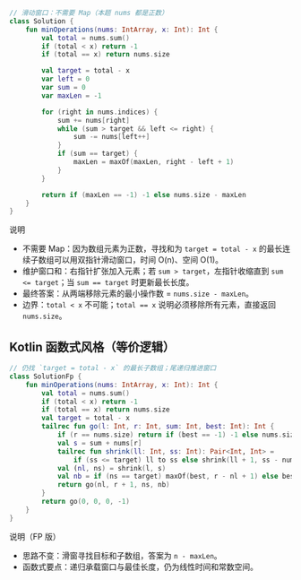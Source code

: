 ```kotlin
// 滑动窗口：不需要 Map（本题 nums 都是正数）
class Solution {
    fun minOperations(nums: IntArray, x: Int): Int {
        val total = nums.sum()
        if (total < x) return -1
        if (total == x) return nums.size

        val target = total - x
        var left = 0
        var sum = 0
        var maxLen = -1

        for (right in nums.indices) {
            sum += nums[right]
            while (sum > target && left <= right) {
                sum -= nums[left++]
            }
            if (sum == target) {
                maxLen = maxOf(maxLen, right - left + 1)
            }
        }

        return if (maxLen == -1) -1 else nums.size - maxLen
    }
}
```

说明
- 不需要 Map：因为数组元素为正数，寻找和为 `target = total - x` 的最长连续子数组可以用双指针滑动窗口，时间 O(n)、空间 O(1)。
- 维护窗口和：右指针扩张加入元素；若 `sum > target`，左指针收缩直到 `sum <= target`；当 `sum == target` 时更新最长长度。
- 最终答案：从两端移除元素的最小操作数 = `nums.size - maxLen`。
- 边界：`total < x` 不可能；`total == x` 说明必须移除所有元素，直接返回 `nums.size`。

## Kotlin 函数式风格（等价逻辑）

```kotlin
// 仍找 `target = total - x` 的最长子数组；尾递归推进窗口
class SolutionFp {
    fun minOperations(nums: IntArray, x: Int): Int {
        val total = nums.sum()
        if (total < x) return -1
        if (total == x) return nums.size
        val target = total - x
        tailrec fun go(l: Int, r: Int, sum: Int, best: Int): Int {
            if (r == nums.size) return if (best == -1) -1 else nums.size - best
            val s = sum + nums[r]
            tailrec fun shrink(ll: Int, ss: Int): Pair<Int, Int> =
                if (ss <= target) ll to ss else shrink(ll + 1, ss - nums[ll])
            val (nl, ns) = shrink(l, s)
            val nb = if (ns == target) maxOf(best, r - nl + 1) else best
            return go(nl, r + 1, ns, nb)
        }
        return go(0, 0, 0, -1)
    }
}
```

说明（FP 版）
- 思路不变：滑窗寻找目标和子数组，答案为 `n - maxLen`。
- 函数式要点：递归承载窗口与最佳长度，仍为线性时间和常数空间。
